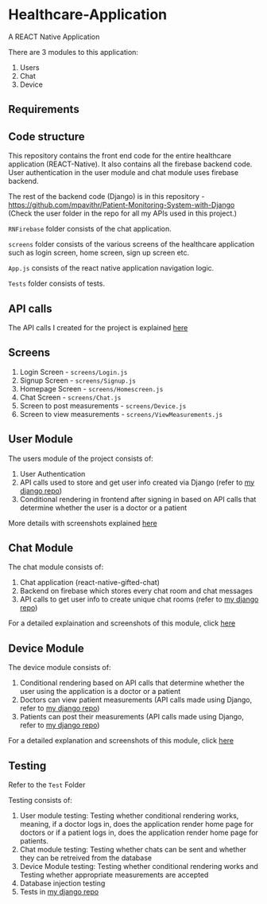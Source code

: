 # Healthcare-Application

A REACT Native Application

There are 3 modules to this application: 
1. Users
2. Chat
3. Device

## Requirements



## Code structure

This repository contains the front end code for the entire healthcare application (REACT-Native). It also contains all the firebase backend code. User authentication in the user module and chat module uses firebase backend. 

The rest of the backend code (Django) is in this repository - https://github.com/mpavithr/Patient-Monitoring-System-with-Django (Check the user folder in the repo for all my APIs used in this project.)

```RNFirebase``` folder consists of the chat application.

```screens``` folder consists of the various screens of the healthcare application such as login screen, home screen, sign up screen etc.

```App.js``` consists of the react native application navigation logic.

```Tests``` folder consists of tests.

## API calls

The API calls I created for the project is explained [here](https://github.com/mpavithr/healthcare-platform/wiki/API-explanation)

## Screens 

1. Login Screen - ```screens/Login.js```
2. Signup Screen - ```screens/Signup.js```
3. Homepage Screen - ```screens/Homescreen.js```
4. Chat Screen - ```screens/Chat.js```
5. Screen to post measurements - ```screens/Device.js```
6. Screen to view measurements - ```screens/ViewMeasurements.js```

## User Module

The users module of the project consists of:
1. User Authentication
2. API calls used to store and get user info created via Django (refer to [my django repo](https://github.com/mpavithr/Patient-Monitoring-System-with-Django))
3. Conditional rendering in frontend after signing in based on API calls that determine whether the user is a doctor or a patient 

More details with screenshots explained [here](https://github.com/mpavithr/healthcare-platform/wiki/Users)

## Chat Module
 
The chat module consists of:
1. Chat application (react-native-gifted-chat)
2. Backend on firebase which stores every chat room and chat messages
3. API calls to get user info to create unique chat rooms (refer to [my django repo](https://github.com/mpavithr/Patient-Monitoring-System-with-Django))

For a detailed explaination and screenshots of this module, click [here](https://github.com/mpavithr/healthcare-platform/wiki/Chat)

## Device Module

The device module consists of:
1. Conditional rendering based on API calls that determine whether the user using the application is a doctor or a patient
2. Doctors can view patient measurements (API calls made using Django, refer to [my django repo](https://github.com/mpavithr/Patient-Monitoring-System-with-Django))
3. Patients can post their measurements (API calls made using Django, refer to [my django repo](https://github.com/mpavithr/Patient-Monitoring-System-with-Django))

For a detailed explanation and screenshots of this module, click [here](https://github.com/mpavithr/healthcare-platform/wiki/Device)

## Testing 
Refer to the ```Test``` Folder

Testing consists of:
1. User module testing: Testing whether conditional rendering works, meaning, if a doctor logs in, does the application render home page for doctors or if a patient logs in, does the application render home page for patients.
2. Chat module testing: Testing whether chats can be sent and whether they can be retreived from the database
3. Device Module testing: Testing whether conditional rendering works and Testing whether appropriate measurements are accepted
4. Database injection testing
5. Tests in [my django repo](https://github.com/mpavithr/Patient-Monitoring-System-with-Django)
